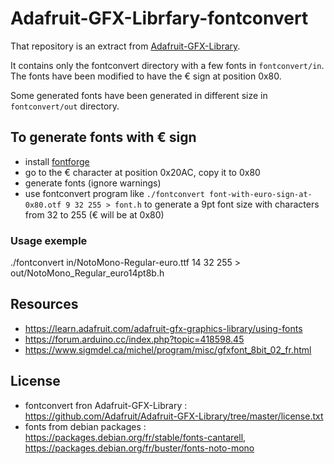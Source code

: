 # Adafruit-GFX-Librfary-fontconvert

That repository is an extract from [Adafruit-GFX-Library](https://github.com/adafruit/Adafruit-GFX-Library).

 It contains only the fontconvert directory with a few fonts in `fontconvert/in`. The fonts have been modified to have the € sign at position 0x80.

 Some generated fonts have been generated in different size in `fontconvert/out` directory.

## To generate fonts with € sign

  * install [fontforge](https://fontforge.org)
  * go to the  € character at position 0x20AC, copy it to 0x80
  * generate fonts (ignore warnings)
  * use fontconvert program like `./fontconvert font-with-euro-sign-at-0x80.otf 9 32 255 > font.h` to generate a 9pt font size with characters from 32 to 255 (€ will be at 0x80)

### Usage exemple

  ./fontconvert in/NotoMono-Regular-euro.ttf 14 32 255 > out/NotoMono_Regular_euro14pt8b.h

## Resources

- https://learn.adafruit.com/adafruit-gfx-graphics-library/using-fonts
- https://forum.arduino.cc/index.php?topic=418598.45
- https://www.sigmdel.ca/michel/program/misc/gfxfont_8bit_02_fr.html

## License

- fontconvert fron Adafruit-GFX-Library : https://github.com/Adafruit/Adafruit-GFX-Library/tree/master/license.txt
- fonts from debian packages : https://packages.debian.org/fr/stable/fonts-cantarell, https://packages.debian.org/fr/buster/fonts-noto-mono